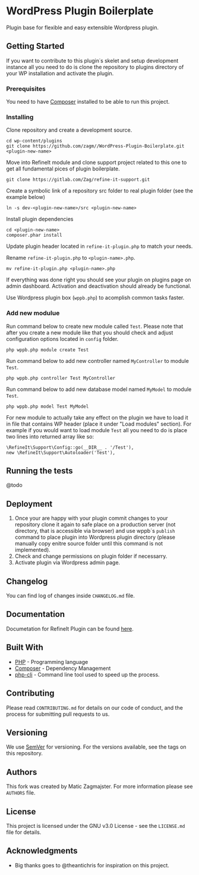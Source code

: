 # WordPress Plugin Boilerplate

Plugin base for flexible and easy extensible Wordpress plugin.

## Getting Started

If you want to contribute to this plugin˙s skelet and setup development instance all you need to do is clone the repository to plugins directory of your WP installation and activate the plugin.

### Prerequisites

You need to have [Composer](https://getcomposer.org/) installed to be able to run this project.

### Installing

Clone repository and create a development source.

```
cd wp-content/plugins
git clone https://github.com/zagm//WordPress-Plugin-Boilerplate.git <plugin-new-name>
```

Move into RefineIt module and clone support project related to this one to get all fundamental pices of plugin boilerplate.

```
git clone https://gitlab.com/Zag/refine-it-support.git
```


Create a symbolic link of a repository src folder to real plugin folder (see the example below)

```
ln -s dev-<plugin-new-name>/src <plugin-new-name>
```

Install plugin dependencies

```
cd <plugin-new-name>
composer.phar install
```

Update plugin header located in ``refine-it-plugin.php`` to match your needs.

Rename ``refine-it-plugin.php`` to ``<plugin-name>.php``.

```
mv refine-it-plugin.php <plugin-name>.php
```

If everything was done right you should see your plugin on plugins page on admin dashboard. Activation and deactivation should already be functional.

Use Wordpress plugin box (``wppb.php``) to acomplish common tasks faster.

### Add new modulue

Run command below to create new module called ```Test```. Please note that after you create a new module like that you should check and adjust configuration options located in ``config`` folder.

```
php wppb.php module create Test
```

Run command below to add new controller named ```MyController```  to module ```Test```.

```
php wppb.php controller Test MyController
```

Run command below to add new database model named ```MyModel```  to module ```Test```.

```
php wppb.php model Test MyModel
```

For new module to actually take any effect on the plugin we have to load it in file that contains WP header (place it under "Load modules" section). For example if you would want to load module ```Test``` all you need to do is place two lines into returned array like so:

```
\RefineIt\Support\Config::go(__DIR__ . '/Test'),
new \RefineIt\Support\Autoloader('Test'),
```

## Running the tests

@todo

## Deployment

1. Once your are happy with your plugin commit changes to your repository clone it again to safe place on a production server (not directory, that is accessible via browser) and use wppb´s ``publish`` command to place plugin into Wordpress plugin directory (please manually copy enitre source folder until this command is not implemented).
1. Check and change permissions on plugin folder if necessarry.
1. Activate plugin via Wordpress admin page.

## Changelog

You can find log of changes inside ``CHANGELOG.md`` file.

## Documentation

Documetation for RefineIt Plugin can be found [here](https://maticzagmajster.ddns.net/docs/refine-it-plugin/).

## Built With

* [PHP](http://www.dropwizard.io/1.0.2/docs/) - Programming language
* [Composer](https://getcomposer.org/) - Dependency Management
* [php-cli](https://github.com/splitbrain/php-cli) - Command line tool used to speed up the process.

## Contributing

Please read ```CONTRIBUTING.md``` for details on our code of conduct, and the process for submitting pull requests to us.

## Versioning

We use [SemVer](http://semver.org/) for versioning. For the versions available, see the tags on this repository. 

## Authors

This fork was created by Matic Zagmajster. For more information please see ```AUTHORS``` file.

## License

This project is licensed under the GNU v3.0 License - see the ```LICENSE.md``` file for details.

## Acknowledgments

* Big thanks goes to @theantichris for inspiration on this project.
